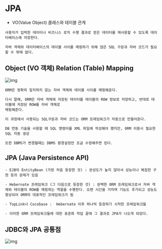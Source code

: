 # JPA
- VO(Value Object) 클래스와 테이블 관계
```
사용자가 입력한 데이터나 비즈니스 로직 수행 결과로 얻은 데이터를 재사용할 수 있도록 데이터베이스에 저장한다.

자바 객체와 데이터베이스의 테이블 사이를 매핑하기 위해 많은 SQL 구문과 자바 코드가 필요할 수 밖에 없다.
```

## Object (VO 객체) Relation (Table) Mapping
![img](https://img1.daumcdn.net/thumb/R1280x0/?scode=mtistory2&fname=https%3A%2F%2Fblog.kakaocdn.net%2Fdn%2FbpFSaF%2FbtrjKOucyGt%2FXkIRcsFemfkciXKUXxtp10%2Fimg.png)

```
ORM은 정확히 일치하지 않는 자바 객체와 테이블 사이를 매핑해준다.

다시 말해, ORM은 자바 객체에 저장된 데이터를 테이블의 ROW 정보로 저장하고, 반대로 테이블에 저장된 ROW를 자바 객체로
매핑해준다.

이 과정에서 사용되는 SQL구문과 자바 코드는 ORM 프레임워크가 자동으로 만들어준다.

DB 연동 기술을 사용할 때 SQL 명령어를 XML 파일에 작성해야 했지만, ORM 이용시 필요한 SQL 자동 생성

또한 DBMS가 변경될때는 DBMS 환경설정만 조금 수정해주면 된다.
```

## JPA (Java Persistence API)
```
- EJB의 EntityBean (가장 처음 등장한 것) : 완성도가 높지 않아서 성능이나 복잡한 구현 등의 문제가 있음

- Hebernate 프레임워크 (그 다음으로 등장한 것) : 완벽한 ORM 프레임워크로서 자바 객체와 테이블의 ROW를 매핑하는 역할을 수행한다. 오랜 시간을 거치며 기능도 추가되고 성능도 향상되어 ORM의 대표적인 프레임워크가 됨 

- TopLink나 Cocobase :  Hebernate 이후 하나씩 등장하기 시작한 프레임워크들

- 이러한 ORM 프레임워크들에 대한 표준화 작업 끝에 그 결과로 JPA가 나오게 되었다.
```

## JDBC와 JPA 공통점
![img](https://img1.daumcdn.net/thumb/R1280x0/?scode=mtistory2&fname=https%3A%2F%2Fblog.kakaocdn.net%2Fdn%2FbaCz4X%2FbtrjLkfh8pW%2FBaDvkKE3Yn8lUX9IkAB3w1%2Fimg.png)


